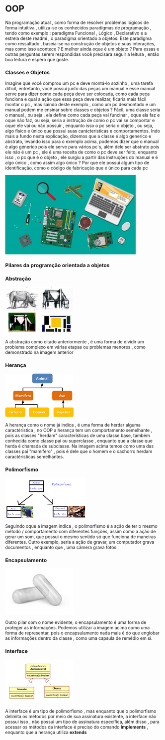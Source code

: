 # OOP

Na programação atual , como forma de resolver problemas lógicos de forma intuitiva , utiliza-se os conhecidos paradigmas de programação , tendo como exemplo : paradigma Funcional , Lógico , Declarativo  e a estrela deste readmi , o paradigma orientado a objetos. Este paradigma como ressaltado , baseia-se na construção de objetos e suas interações, mas como isso acontece ? E melhor ainda oque é um objeto ? Para essas e outras perguntas  serem respondidas você precisara seguir a leitura , então boa leitura e espero que goste.


### Classes e Objetos 

<p>Imagine que você comprou um pc e deve montá-lo sozinho , uma tarefa díficil, entretanto, você possui junto das peças um manual e esse manual serve para dizer como cada peça deve ser colocada, como cada peça funciona e qual a ação que essa peça deve realizar, ficaria mais fácil montar o pc , mas saindo deste exemplo , como um pc desmontado e um manual podem me ensinar sobre classes e objetos ? Fácil, uma classe seria o manual , ou seja , ela define como cada  peça vai funcinar , oque ela faz e oque não faz, ou seja, seria a instrução de como o pc vai se comportar e oque ele vai ou não possuir , enquanto isso o pc seria o objeto , ou seja, algo físico e único que possui suas carácteristicas e comportamentos. Indo mais a fundo nesta explicação, dizemos que a classe é algo generico e abstrato, levando isso para o exemplo acima, podemos dizer que o manual é algo génerico pois ele serve para vários pc´s, além dele ser abstrato pois ele não é um pc , ele é uma receita de como o pc deve ser feito, enquanto isso , o pc que é o objeto , ele surgiu a partir das instruções do manual e é algo único , como assim algo único ? Por que ele possui algum tipo de identificação, como o código de fabricação que é único para cada pc </p>

<img title="Imagem de peças de computador" width=420 src="https://github.com/Kaua-RM/OOP/blob/main/f3ab097eb35ccbcc4cbf356673c349b7.jpg">

### Pilares da programção orientada a objetos

### Abstração

<img title="Imagem de peças de computador" width=220 src="https://github.com/Kaua-RM/OOP/blob/main/Processo-de-abstracao.png">

<p> A abstração como citado anteriormente , é uma forma de dividir um problema complexo em várias etapas ou problemas menores , como demonstrado na imagem anterior</p>

### Herança 

<img title="Imagem de peças de computador" width=220 src="https://github.com/Kaua-RM/OOP/blob/main/0_wrxNDC9_W8juLLyl.png">

<p> A herança como o nome já indica , é uma forma de herdar alguma caractéristica , no OOP a herança tem um comportamento semelhante , pois as classes "herdam" características de uma classe base, também conhecida como classe pai ou superclasse , enquanto que a classe que herda é chamada de subclasse. Na imagem acima temos como uma das classes pai "mamífero" , pois é dele que o homem e o cachorro herdam caractéristicas semelhantes.</p>

### Polimorfismo

<img title="Imagem de peças de computador" width=260 src="https://github.com/Kaua-RM/OOP/blob/main/polimorfismo.png">

<p>Seguindo oque a imagem indica , o polimorfismo é a ação de ter o mesmo método / comportamento com diferentes funções, assim como a ação de gerar um som, que possui o mesmo sentido só que funciona de maneiras diferentes. Outro exemplo, seria a ação de gravar, um computador grava documentos , enquanto que , uma câmera grava fotos</p>

### Encapsulamento 

<img title="Imagem de peças de computador" width=220 src="https://github.com/Kaua-RM/OOP/blob/main/download.jpg">

<p>Outro pilar com o nome evidente, o encapsulamento é uma forma de proteger as informações. Podemos utilizar a imagem acima como uma forma de representar, pois o encapsulamento nada mais é do que englobar as informações dentro da classe , como uma capsula de remédio em si.</p>

### Interface 

<img title="Imagem de peças de computador" width=220 src="https://github.com/Kaua-RM/OOP/blob/main/Interface.png">

<p>A interface é um tipo de polimorfismo , mas enquanto que o polimorfismo delimita os métodos por meio de sua assinatura existente, a interface não possui isso , não possui um tipo de assinatura específica, além disso , para acessar os métodos da interface é preciso do comando <strong>Implements</strong>  , enquanto que a herança utiliza <strong>extends</strong></p>

